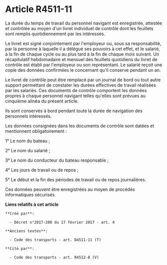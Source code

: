 # Article R4511-11

La durée du temps de travail du personnel navigant est enregistrée, attestée et contrôlée au moyen d'un livret individuel de
contrôle dont les feuillets sont remplis quotidiennement par les intéressés. 

Le livret est signé conjointement par l'employeur ou, sous sa responsabilité, par la personne à laquelle il a délégué ses
pouvoirs à cet effet, et le salarié, à la fin de chaque cycle ou au plus tard à la fin de chaque mois suivant. Un
récapitulatif hebdomadaire et mensuel des feuillets quotidiens du livret de contrôle est établi par l'employeur ou son
représentant. Le salarié reçoit une copie des données confirmées le concernant qu'il conserve pendant un an. 

Le livret de contrôle peut être remplacé par un journal de bord ou tout autre support permettant de constater les durées
effectives de travail réalisées par les salariés. Ces documents de contrôle comportent les données propres à chaque personnel
navigant telles qu'elles sont prévues au cinquième alinéa du présent article. 

Ils sont conservés à bord pendant toute la durée de navigation des personnels intéressés. 

Les données consignées dans les documents de contrôle sont datées et mentionnent obligatoirement : 

1° Le nom du bateau ; 

2° Le nom du salarié ; 

3° Le nom du conducteur du bateau responsable ; 

4° Les jours de travail ou de repos ; 

5° Le début et la fin des périodes de travail ou de repos journalières. 

Ces données peuvent être enregistrées au moyen de procédés informatiques sécurisés.

**Liens relatifs à cet article**

	**Créé par**:

	  - Décret n°2017-200 du 17 février 2017 - art. 4

	**Anciens textes**:

	  - Code des transports - art. D4511-11 (T)

	**Cité par**:

	  - Code des transports - art. R4512-8 (V)
